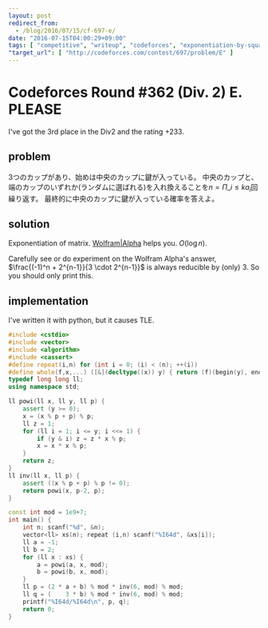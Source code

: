 ```yaml
---
layout: post
redirect_from:
  - /blog/2016/07/15/cf-697-e/
date: "2016-07-15T04:00:29+09:00"
tags: [ "competitive", "writeup", "codeforces", "exponentiation-by-squaring", "wolfram-alpha" ]
"target_url": [ "http://codeforces.com/contest/697/problem/E" ]
---
```


# Codeforces Round #362 (Div. 2) E. PLEASE

I've got the 3rd place in the Div2 and the rating $+233$.

## problem

$3$つのカップがあり、始めは中央のカップに鍵が入っている。
中央のカップと、端のカップのいずれか(ランダムに選ばれる)を入れ換えることを$n = \Pi\_{i \le k} a_i$回繰り返す。
最終的に中央のカップに鍵が入っている確率を答えよ。

## solution

Exponentiation of matrix. <a href="https://www.wolframalpha.com/input/?i=((1%2F2,1%2F2),(1,0))%5En">Wolfram|Alpha</a> helps you. $O(\log n)$.

Carefully see or do experiment on the Wolfram Alpha's answer, $\frac{(-1)^n + 2^{n-1}}{3 \cdot 2^{n-1}}$ is always reducible by (only) $3$.
So you should only print this.

## implementation

I've written it with python, but it causes TLE.

``` c++
#include <cstdio>
#include <vector>
#include <algorithm>
#include <cassert>
#define repeat(i,n) for (int i = 0; (i) < (n); ++(i))
#define whole(f,x,...) ([&](decltype((x)) y) { return (f)(begin(y), end(y), ## __VA_ARGS__); })(x)
typedef long long ll;
using namespace std;

ll powi(ll x, ll y, ll p) {
    assert (y >= 0);
    x = (x % p + p) % p;
    ll z = 1;
    for (ll i = 1; i <= y; i <<= 1) {
        if (y & i) z = z * x % p;
        x = x * x % p;
    }
    return z;
}
ll inv(ll x, ll p) {
    assert ((x % p + p) % p != 0);
    return powi(x, p-2, p);
}

const int mod = 1e9+7;
int main() {
    int n; scanf("%d", &n);
    vector<ll> xs(n); repeat (i,n) scanf("%I64d", &xs[i]);
    ll a = -1;
    ll b = 2;
    for (ll x : xs) {
        a = powi(a, x, mod);
        b = powi(b, x, mod);
    }
    ll p = (2 * a + b) % mod * inv(6, mod) % mod;
    ll q = (    3 * b) % mod * inv(6, mod) % mod;
    printf("%I64d/%I64d\n", p, q);
    return 0;
}
```
